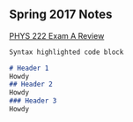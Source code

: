 ## Spring 2017 Notes

[PHYS 222 Exam A Review](PDF/PHYS222_ExamA.pdf)

```markdown
Syntax highlighted code block

# Header 1
Howdy
## Header 2
Howdy
### Header 3
Howdy
